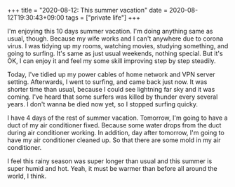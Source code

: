 +++
title =  "2020-08-12: This summer vacation"
date = 2020-08-12T19:30:43+09:00
tags = ["private life"]
+++

I'm enjoying this 10 days summer vacation.
I'm doing anything same as usual, though.
Because my wife works and I can't anywhere due to corona virus.
I was tidying up my rooms, watching movies, studying something, and going to surfing.
It's same as just usual weekends, nothing special.
But it's OK, I can enjoy it and feel my some skill improving step by step steadily.

Today, I've tidied up my power cables of home network and VPN server setting.
Afterwards, I went to surfing, and came back just now.
It was shorter time than usual, because I could see lightning far sky and it was coming.
I've heard that some surfers was killed by thunder every several years.
I don't wanna be died now yet, so I stopped surfing quicky.

I have 4 days of the rest of summer vacation.
Tomorrow, I'm going to have a duct of my air conditioner fixed.
Because some water drops from the duct during air conditioner working.
In addition, day after tomorrow, I'm going to have my air conditioner cleaned up.
So that there are some mold in my air conditioner.

I feel this rainy season was super longer than usual and this summer is super humid and hot.
Yeah, it must be warmer than before all around the world, I think.
